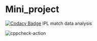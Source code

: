 # Mini_project
[![Codacy Badge](https://app.codacy.com/project/badge/Grade/2ef40f86d09b4e91a2e7e0c4ad9e8410)](https://www.codacy.com/gh/99002580/Mini_project/dashboard?utm_source=github.com&amp;utm_medium=referral&amp;utm_content=99002580/Mini_project&amp;utm_campaign=Badge_Grade)
IPL match data analysis

![cppcheck-action](https://github.com/99002580/Mini_project/workflows/cppcheck-action/badge.svg)
